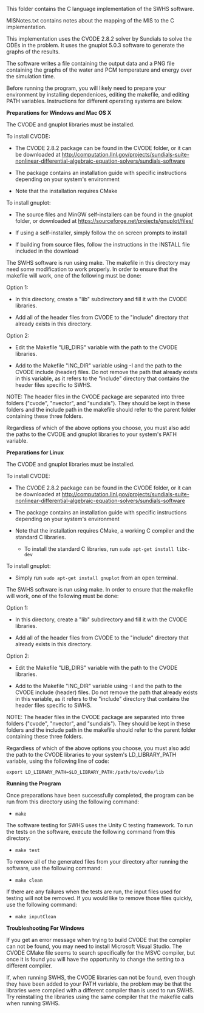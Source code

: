 This folder contains the C language implementation of the SWHS software.

MISNotes.txt contains notes about the mapping of the MIS to the C implementation.

This implementation uses the CVODE 2.8.2 solver by Sundials to solve the ODEs in the problem.
It uses the gnuplot 5.0.3 software to generate the graphs of the results.

The software writes a file containing the output data and a PNG file containing the graphs of the water and PCM temperature and energy over the simulation time.

Before running the program, you will likely need to prepare your environment by installing dependenices, editing the makefile, and editing PATH variables. Instructions for different operating systems are below.

__Preparations for Windows and Mac OS X__

The CVODE and gnuplot libraries must be installed.

To install CVODE:

- The CVODE 2.8.2 package can be found in the CVODE folder, or it can be downloaded at http://computation.llnl.gov/projects/sundials-suite-nonlinear-differential-algebraic-equation-solvers/sundials-software

- The package contains an installation guide with specific instructions depending on your system's environment

- Note that the installation requires CMake

To install gnuplot:

- The source files and MinGW self-installers can be found in the gnuplot folder, or downloaded at https://sourceforge.net/projects/gnuplot/files/

- If using a self-installer, simply follow the on screen prompts to install

- If building from source files, follow the instructions in the INSTALL file included in the download

The SWHS software is run using make. The makefile in this directory may need some modification to work properly. In order to ensure that the makefile will work, one of the following must be done:

Option 1:

- In this directory, create a "lib" subdirectory and fill it with the CVODE libraries.

- Add all of the header files from CVODE to the "include" directory that already exists in this directory.

Option 2:

- Edit the Makefile "LIB_DIRS" variable with the path to the CVODE libraries.

- Add to the Makefile "INC_DIR" variable using -I and the path to the CVODE include (header) files. Do not remove the path that already exists in this variable, as it refers to the "include" directory that contains the header files specific to SWHS.

NOTE: The header files in the CVODE package are separated into three folders ("cvode", "nvector", and "sundials"). They should be kept in these folders and the include path in the makefile should refer to the parent folder containing these three folders.

Regardless of which of the above options you choose, you must also add the paths to the CVODE and gnuplot libraries to your system's PATH variable.

__Preparations for Linux__

The CVODE and gnuplot libraries must be installed.

To install CVODE:

- The CVODE 2.8.2 package can be found in the CVODE folder, or it can be downloaded at http://computation.llnl.gov/projects/sundials-suite-nonlinear-differential-algebraic-equation-solvers/sundials-software

- The package contains an installation guide with specific instructions depending on your system's environment

- Note that the installation requires CMake, a working C compiler and the standard C libraries.

	- To install the standard C libraries, run `sudo apt-get install libc-dev`

To install gnuplot:

- Simply run `sudo apt-get install gnuplot` from an open terminal.

The SWHS software is run using make. In order to ensure that the makefile will work, one of the following must be done:

Option 1:

- In this directory, create a "lib" subdirectory and fill it with the CVODE libraries.

- Add all of the header files from CVODE to the "include" directory that already exists in this directory.

Option 2:

- Edit the Makefile "LIB_DIRS" variable with the path to the CVODE libraries.

- Add to the Makefile "INC_DIR" variable using -I and the path to the CVODE include (header) files. Do not remove the path that already exists in this variable, as it refers to the "include" directory that contains the header files specific to SWHS.

NOTE: The header files in the CVODE package are separated into three folders ("cvode", "nvector", and "sundials"). They should be kept in these folders and the include path in the makefile should refer to the parent folder containing these three folders.

Regardless of which of the above options you choose, you must also add the path to the CVODE libraries to your system's LD_LIBRARY_PATH variable, using the following line of code:

```export LD_LIBRARY_PATH=$LD_LIBRARY_PATH:/path/to/cvode/lib```


__Running the Program__

Once preparations have been successfully completed, the program can be run from this directory using the following command:

- `make`

The software testing for SWHS uses the Unity C testing framework. To run the tests on the software, execute the following command from this directory:

- `make test`

To remove all of the generated files from your directory after running the software, use the following command:

- `make clean`

If there are any failures when the tests are run, the input files used for testing will not be removed. If you would like to remove those files quickly, use the following command:

- `make inputClean`

__Troubleshooting For Windows__

If you get an error message when trying to build CVODE that the compiler can not be found, you may need to install Microsoft Visual Studio. The CVODE CMake file seems to search specifically for the MSVC compiler, but once it is found you will have the opportunity to change the setting to a different compiler.

If, when running SWHS, the CVODE libraries can not be found, even though they have been added to your PATH variable, the problem may be that the libraries were compiled with a different compiler than is used to run SWHS. Try reinstalling the libraries using the same compiler that the makefile calls when running SWHS.